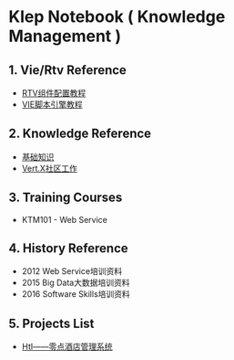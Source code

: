 # Klep Notebook \( Knowledge Management \)

## 1. Vie/Rtv Reference

* [RTV组件配置教程](/environment/specifications/21component-spec.md)
* [VIE脚本引擎教程](/environment/implementation/31script-engine.md)

## 2. Knowledge Reference

* [基础知识](/reference/basic-knowledge.md)
* [Vert.X社区工作](/reference/external-courses.md)

## 3. Training Courses

* KTM101 - Web Service

## 4. History Reference

* 2012 Web Service培训资料
* 2015 Big Data大数据培训资料
* 2016 Software Skills培训资料

## 5. Projects List

* [Htl——零点酒店管理系统](/projects/hotel-system.md)



